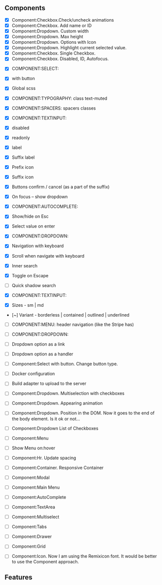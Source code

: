 ## Components

- [x] Component:Checkbox.Check/uncheck animations
- [x] Component:Checkbox. Add name or ID
- [x] Component:Dropdown. Custom width
- [x] Component:Dropdown. Max height
- [x] Component:Dropdown. Options with Icon
- [x] Component:Dropdown. Highlight current selected value.
- [x] Component:Checkbox. Single Checkbox.
- [x] Component:Checkbox. Disabled, ID, Autofocus.

<!-- Current -->

- [x] COMPONENT:SELECT:
- [x] with button
- [x] Global scss

- [x] COMPONENT:TYPOGRAPHY: class text-muted
- [x] COMPONENT:SPACERS: spacers classes

- [x] COMPONENT:TEXTINPUT:
- [x] disabled
- [x] readonly
- [x] label
- [x] Suffix label
- [x] Prefix icon
- [x] Suffix icon
- [x] Buttons confirm / cancel (as a part of the suffix)
- [x] On focus – show dropdown

- [x] COMPONENT:AUTOCOMPLETE:
- [x] Show/hide on Esc
- [x] Select value on enter

- [x] COMPONENT:DROPDOWN:
- [x] Navigation with keyboard
- [x] Scroll when navigate with keyboard
- [x] Inner search
- [x] Toggle on Escape
- [ ] Quick shadow search

- [x] COMPONENT:TEXTINPUT:
- [x] Sizes - sm | md
- [~] Variant - borderless | contained | outlined | underlined

- [ ] COMPONENT:MENU: header navigation (like the Stripe has)

- [ ] COMPONENT:DROPDOWN:
- [ ] Dropdown option as a link
- [ ] Dropdown option as a handler
- [ ] Component:Select with button. Change button type.
- [ ] Docker configuration
- [ ] Build adapter to upload to the server

<!-- Backlog -->

- [ ] Component:Dropdown. Multiselection with checkboxes
- [ ] Component:Dropdown. Appearing animation
- [ ] Component:Dropdown. Position in the DOM. Now it goes to the end of the body element. Is it ok or not...

- [ ] Component:Dropdown List of Checkboxes
- [ ] Component:Menu
- [ ] Show Menu on:hover

- [ ] Component:Hr. Update spacing
- [ ] Component:Container. Responsive Container
- [ ] Component:Modal
- [ ] Component:Main Menu
- [ ] Component:AutoComplete
- [ ] Component:TextArea
- [ ] Component:Multiselect
- [ ] Component:Tabs
- [ ] Component:Drawer
- [ ] Component:Grid
- [ ] Component:Icon. Now I am using the Remixicon font. It would be better to use the Component approach.

## Features
